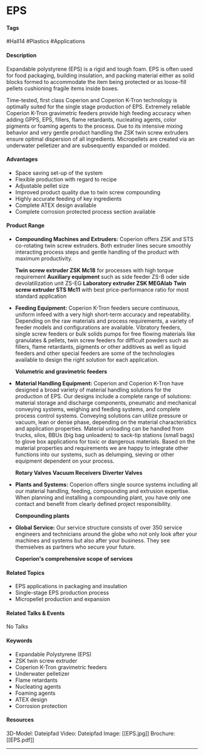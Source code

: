 # EPS

#### Tags
#Hall14 #Plastics  #Applications 

#### Description
Expandable polystyrene (EPS) is a rigid and tough foam. EPS is often used for food packaging, building insulation, and packing material either as solid blocks formed to accommodate the item being protected or as loose-fill pellets cushioning fragile items inside boxes.

Time-tested, first class Coperion and Coperion K-Tron technology is optimally suited for the single stage production of EPS. Extremely reliable Coperion K-Tron gravimetric feeders provide high feeding accuracy when adding GPPS, EPS, fillers, flame retardants, nucleating agents, color pigments or foaming agents to the process. Due to its intensive mixing behavior and very gentle product handling the ZSK twin screw extruders ensure optimal dispersion of all ingredients. Micropellets are created via an underwater pelletizer and are subsequently expanded or molded.

#### Advantages
- Space saving set-up of the system
- Flexible production with regard to recipe
- Adjustable pellet size
- Improved product quality due to twin screw compounding
- Highly accurate feeding of key ingredients
- Complete ATEX design available
- Complete corrosion protected process section available

#### Product Range
- **Compounding Machines and Extruders:** Coperion offers ZSK and STS co-rotating twin screw extruders. Both extruder lines secure smoothly interacting process steps and gentle handling of the product with maximum productivity.
  
  **Twin screw extruder ZSK Mc18** for processes with high torque requirement
  **Auxiliary equipment** such as side feeder ZS-B oder side devolatilization unit ZS-EG
  **Laboratory extruder ZSK MEGAlab**
  **Twin screw extruder STS Mc11** with best price-performance ratio for most standard application

- **Feeding Equipment:** Coperion K-Tron feeders secure continuous, uniform infeed with a very high short-term accuracy and repeatability. Depending on the raw materials and process requirements, a variety of feeder models and configurations are available. Vibratory feeders, single screw feeders or bulk solids pumps for free flowing materials like granulates & pellets, twin screw feeders for difficult powders such as fillers, flame retardants, pigments or other additives as well as liquid feeders and other special feeders are some of the technologies available to design the right solution for each application.
  
  **Volumetric and gravimetric feeders**

- **Material Handling Equipment:** Coperion and Coperion K-Tron have designed a broad variety of material handling solutions for the production of EPS. Our designs include a complete range of solutions: material storage and discharge components, pneumatic and mechanical conveying systems, weighing and feeding systems, and complete process control systems. Conveying solutions can utilize pressure or vacuum, lean or dense phase, depending on the material characteristics and application properties. Material unloading can be handled from trucks, silos, BBUs (big bag unloaders) to sack-tip stations (small bags) to glove box applications for toxic or dangerous materials. Based on the material properties and requirements we are happy to integrate other functions into our systems, such as delumping, sieving or other equipment dependent on your process.
  
  **Rotary Valves**
  **Vacuum Receivers**
  **Diverter Valves**

- **Plants and Systems:** Coperion offers single source systems including all our material handling, feeding, compounding and extrusion expertise. When planning and installing a compounding plant, you have only one contact and benefit from clearly defined project responsibility.
  
  **Compounding plants**

- **Global Service:** Our service structure consists of over 350 service engineers and technicians around the globe who not only look after your machines and systems but also after your business. They see themselves as partners who secure your future.
  
  **Coperion's comprehensive scope of services**

#### Related Topics
- EPS applications in packaging and insulation​
- Single-stage EPS production process​
- Micropellet production and expansion​

#### Related Talks & Events
No Talks

#### Keywords
- Expandable Polystyrene (EPS)​
- ZSK twin screw extruder​
- Coperion K-Tron gravimetric feeders​
- Underwater pelletizer​
- Flame retardants​
- Nucleating agents​
- Foaming agents​
- ATEX design​
- Corrosion protection​

#### Resources
3D-Model: Dateipfad 
Video: Dateipfad
Image: [[EPS.jpg]]
Brochure: [[EPS.pdf]]

---